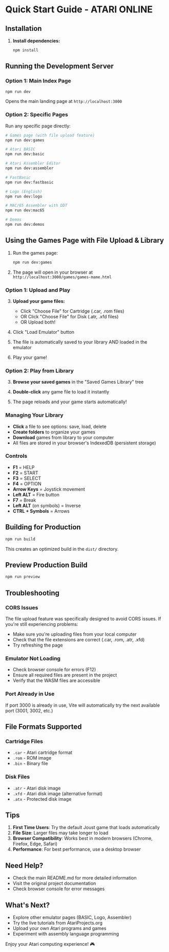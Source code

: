# Quick Start Guide - ATARI ONLINE

## Installation

1. **Install dependencies:**
   ```bash
   npm install
   ```

## Running the Development Server

### Option 1: Main Index Page
```bash
npm run dev
```
Opens the main landing page at `http://localhost:3000`

### Option 2: Specific Pages

Run any specific page directly:

```bash
# Games page (with file upload feature)
npm run dev:games

# Atari BASIC
npm run dev:basic

# Atari Assembler Editor
npm run dev:assembler

# FastBasic
npm run dev:fastbasic

# Logo (English)
npm run dev:logo

# MAC/65 Assembler with DDT
npm run dev:mac65

# Demos
npm run dev:demos
```

## Using the Games Page with File Upload & Library

1. Run the games page:
   ```bash
   npm run dev:games
   ```

2. The page will open in your browser at `http://localhost:3000/games/games-mame.html`

### Option 1: Upload and Play

3. **Upload your game files:**
   - Click "Choose File" for Cartridge (.car, .rom files)
   - OR Click "Choose File" for Disk (.atr, .xfd files)
   - OR Upload both!

4. Click "Load Emulator" button

5. The file is automatically saved to your library AND loaded in the emulator

6. Play your game!

### Option 2: Play from Library

3. **Browse your saved games** in the "Saved Games Library" tree

4. **Double-click** any game file to load it instantly

5. The page reloads and your game starts automatically!

### Managing Your Library

- **Click** a file to see options: save, load, delete
- **Create folders** to organize your games
- **Download** games from library to your computer
- All files are stored in your browser's IndexedDB (persistent storage)

### Controls

- **F1** = HELP
- **F2** = START
- **F3** = SELECT
- **F4** = OPTION
- **Arrow Keys** = Joystick movement
- **Left ALT** = Fire button
- **F7** = Break
- **Left ALT** (on symbols) = Inverse
- **CTRL + Symbols** = Arrows

## Building for Production

```bash
npm run build
```

This creates an optimized build in the `dist/` directory.

## Preview Production Build

```bash
npm run preview
```

## Troubleshooting

### CORS Issues
The file upload feature was specifically designed to avoid CORS issues. If you're still experiencing problems:
- Make sure you're uploading files from your local computer
- Check that the file extensions are correct (.car, .rom, .atr, .xfd)
- Try refreshing the page

### Emulator Not Loading
- Check browser console for errors (F12)
- Ensure all required files are present in the project
- Verify that the WASM files are accessible

### Port Already in Use
If port 3000 is already in use, Vite will automatically try the next available port (3001, 3002, etc.)

## File Formats Supported

### Cartridge Files
- `.car` - Atari cartridge format
- `.rom` - ROM image
- `.bin` - Binary file

### Disk Files
- `.atr` - Atari disk image
- `.xfd` - Atari disk image (alternative format)
- `.atx` - Protected disk image

## Tips

1. **First Time Users**: Try the default Joust game that loads automatically
2. **File Size**: Larger files may take longer to load
3. **Browser Compatibility**: Works best in modern browsers (Chrome, Firefox, Edge, Safari)
4. **Performance**: For best performance, use a desktop browser

## Need Help?

- Check the main README.md for more detailed information
- Visit the original project documentation
- Check browser console for error messages

## What's Next?

- Explore other emulator pages (BASIC, Logo, Assembler)
- Try the live tutorials from AtariProjects.org
- Upload your own Atari programs and games
- Experiment with assembly language programming

Enjoy your Atari computing experience! 🎮

